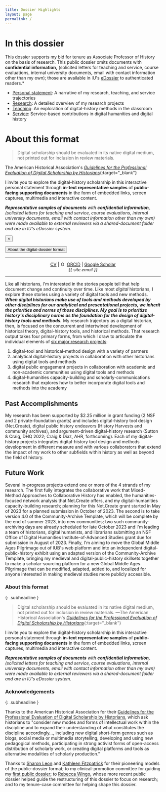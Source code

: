 ```yaml
---
title: Dossier Highlights
layout: page
permalink: /
---
```


<div class="quote-inline-wrap-article-content">
<div class="quote-inline-wrap">
<div class="quote-inline-testimonial" markdown="1">

# In this dossier

This dossier supports my bid for tenure as Associate Professor of History on the basis of research. <span style="c60000">This public dossier omits documents with **confidential information,** (solicited letters for teaching and service, course evaluations, internal university documents, email with contact information other than my own); those are available in IU's [eDossier](http://edossier.iu.edu) to authenticated readers.*


- [Personal statement](/statement): A narrative of my research, teaching, and service trajectories
- [Research](/research): A detailed overview of my research projects
- [Teaching](/teaching): An exploration of digital-history methods in the classroom
- [Service](/service): Service-based contributions in digital humanities and digital history

<div class="reveal" id="AboutDossier" data-reveal markdown="1">

# About this format

> Digital scholarship should be evaluated in its native digital medium, not printed out for inclusion in review materials.

The American Historical Association's [*Guidelines for the Professional Evaluation of Digital Scholarship by Historians*](https://www.historians.org/teaching-and-learning/digital-history-resources/evaluation-of-digital-scholarship-in-history/guidelines-for-the-professional-evaluation-of-digital-scholarship-by-historians){:target="_blank"}

I invite you to explore the digital-history scholarship in this interactive personal statement through **in-text representative samples** of **public-facing supporting documents** in the form of embedded links, screen captures, multimedia and interactive content.

***Representative samples of documents** with **confidential information,** (solicited letters for teaching and service, course evaluations, internal university documents, email with contact information other than my own) were made available to external reviewers via a shared-document folder and are in IU's eDossier system.*

<button class="close-button" data-close aria-label="Close modal" type="button">
<span aria-hidden="true">&times;</span>
</button>
</div>

<p><button class="button screen-only" data-open="AboutDossier">About the digital-dossier format</button></p>

<div class="address">
  	<hr> <p style="text-align:center"><a href="/CV" target="_blank">CV</a> | <a itemprop="sameAs" content="https://orcid.org/{{ site.orcid }}" href="https://orcid.org/{{ site.orcid }}" target="orcid.widget" rel="noopener noreferrer" style="vertical-align:top;" target="_blank"><img src="https://orcid.org/sites/default/files/images/orcid_16x16.png" style="width:1em;margin-right:.5em;" alt="ORCID iD icon">ORCID</a> | <a href="https://scholar.google.com/citations?user={{ site.googlescholar }}&hl=en">Google Scholar</a><br><em>{{ site.email }}</em></p><hr>
</div>

</div>
</div>
</div>

Like all historians, I'm interested in the stories people tell that help document change and continuity over time. Like most *digital* historians, I explore these stories using a variety of digital tools and new methods. ***When digital historians make use of tools and methods developed by other disciplines for our analytical and presentational projects, we inherit the priorities and norms of those disciplines. My goal is to prioritize history's disciplinary norms as the foundation for the design of digital-history tools and methods.*** My research trajectory as a digital historian, then, is focused on the concurrent and intertwined development of historical theory, digital-history tools, and historical methods. That research output takes four primary forms, from which I draw to articulate the individual elements of [six major research projects](/research):

1. digital-tool and historical-method design with a variety of partners
1. analytical digital-history projects in collaboration with other historians using digital tools and methods
1. digital public engagement projects in collaboration with academic and non-academic communities using digital tools and methods
1. digital-humanities capacity-building and scholarly-communications research that explores how to better incorporate digital tools and methods into the academy

## Past Accomplishments

My research has been supported by $2.25 million in grant funding (2 NSF and 2 private-foundation grants) and includes digital-history tool design (Net.Create), digital public history endeavors (History Harvests and community archives), and argument-driven digital-history research (Sutton & Craig, DHQ 2022; Craig & Diaz, AHR, forthcoming). Each of my digital-history projects integrates digital-history tool design and methods development in different measure and with various collaborators that extend the impact of my work to other subfields within history as well as beyond the field of history.

## Future Work

Several in-progress projects extend one or more of the 4 strands of my research. The first fully integrates the collaborative work that Mixed-Method Approaches to Collaborative History has enabled, the humanities-focused network analysis that Net.Create offers, and my digital-humanities capacity-building research; planning for this Net.Create grant started in May of 2023 for a planned submission in October of 2023. The second is to take version 4.0 of the Community-Archive Template, which will be complete by the end of summer 2023, into new communities; two such community-archiving days are already scheduled for late October 2023 and I'm leading a team of historians, digital humanists, and librarians submitting an NSF Office of Digital Humanities Institute-of-Advanced Studies grant due for submission in August of 2023. Finally, I'm aiming to move the Global Middle Ages Pilgrimage out of IUB's web platform and into an independent digital-public-history exhibit using an adapted version of the Community-Archive Template, bringing my medieval and digital-public-history skillsets together to make a scholar-sourcing platform for a new Global Middle Ages Pilgrimage that can be modified, adapted, added to, and localized for anyone interested in making medieval studies more publicly accessible.

<div class="print-only" markdown="1">

### About this format
{: .subheadline }

> Digital scholarship should be evaluated in its native digital medium, not printed out for inclusion in review materials. &mdash;The American Historical Association's [*Guidelines for the Professional Evaluation of Digital Scholarship by Historians*](https://www.historians.org/teaching-and-learning/digital-history-resources/evaluation-of-digital-scholarship-in-history/guidelines-for-the-professional-evaluation-of-digital-scholarship-by-historians){:target="_blank"}

I invite you to explore the digital-history scholarship in this interactive personal statement through **in-text representative samples** of **public-facing supporting documents** in the form of embedded links, screen captures, multimedia and interactive content.

***Representative samples of documents** with **confidential information,** (solicited letters for teaching and service, course evaluations, internal university documents, email with contact information other than my own) were made available to external reviewers via a shared-document folder and are in IU's eDossier system.*

</div>

### Acknowledgements
{: .subheadline }

Thanks to the American Historical Association for their [Guidelines for the Professional Evaluation of Digital Scholarship by Historians](https://www.historians.org/teaching-and-learning/digital-history-resources/evaluation-of-digital-scholarship-in-history/guidelines-for-the-professional-evaluation-of-digital-scholarship-by-historians), which ask historians to "consider new modes and forms of intellectual work within the discipline and to expand their understanding of what constitutes the discipline accordingly…, including new digital short-form genres such as blogs, social media or multimedia storytelling, developing and using new pedagogical methods, participating in strong activist forms of open-access distribution of scholarly work, or creating digital platforms and tools as alternative modalities of scholarly production."

Thanks to [Sharon Leon](http://www.6floors.org/dossier/) and [Kathleen Fitzpatrick](https://machines.kfitz.info/dossier/) for their pioneering models of the public-dossier format; to my clinical-promotion committee for guiding my [first public dossier](https://kalanicraig.com/dossier/); to [Rebecca Wingo](http://rebeccawingo.com/dossier/), whose more recent public dossier helped guide the restructuring of this dossier to focus on research; and to my tenure-case committee for helping shape this dossier.
